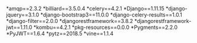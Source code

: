 
*amqp==2.3.2
*billiard==3.5.0.4
*celery==4.2.1
*Django==1.11.15
*django-jquery==3.1.0
*django-bootstrap3==11.0.0
*django-celery-results==1.0.1
*django-filter==2.0.0
*djangorestframework==3.8.2
*djangorestframework-jwt==1.11.0
*kombu==4.2.1
*pkg-resources==0.0.0
*Pygments==2.2.0
*PyJWT==1.6.4
*pytz==2018.5
*vine==1.1.4

